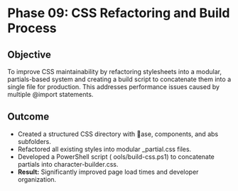 # Phase 09: CSS Refactoring and Build Process

## Objective
To improve CSS maintainability by refactoring stylesheets into a modular, partials-based system and creating a build script to concatenate them into a single file for production. This addresses performance issues caused by multiple @import statements.

## Outcome
-   Created a structured CSS directory with ase, components, and 	abs subfolders.
-   Refactored all existing styles into modular _partial.css files.
-   Developed a PowerShell script (	ools/build-css.ps1) to concatenate partials into character-builder.css.
-   **Result:** Significantly improved page load times and developer organization.
